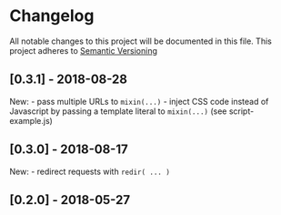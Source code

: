 # Changelog

All notable changes to this project will be documented in this file.
This project adheres to [Semantic Versioning](http://semver.org)



## [0.3.1] - 2018-08-28

New: 
	- pass multiple URLs to `mixin(...)`
	- inject CSS code instead of Javascript by passing a template literal to `mixin(...)`
	  (see script-example.js)


## [0.3.0] - 2018-08-17

New: 
	- redirect requests with `redir( ... )`


## [0.2.0] - 2018-05-27


